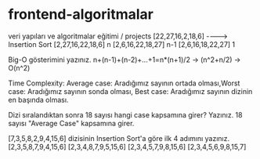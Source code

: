 # frontend-algoritmalar
veri yapıları ve algoritmalar eğitimi / projects
[22,27,16,2,18,6] ----> Insertion Sort
[2,27,16,22,18,6] n
[2,6,16,22,18,27] n-1
[2,6,16,18,22,27] 1

Big-O gösterimini yazınız.
n+(n-1)+(n-2)+...+1=n*(n+1)/2 -> (n^2+n/2) -> O(n^2)

Time Complexity: Average case: Aradığımız sayının ortada olması,Worst case: Aradığımız sayının sonda olması, Best case: Aradığımız sayının dizinin en başında olması.

Dizi sıralandıktan sonra 18 sayısı hangi case kapsamına girer? Yazınız.
18 sayısı "Average Case" kapsamına girer.

[7,3,5,8,2,9,4,15,6] dizisinin Insertion Sort'a göre ilk 4 adımını yazınız.
[2,3,5,8,7,9,4,15,6]
[2,3,4,8,7,9,5,15,6]
[2,3,4,5,7,9,8,15,6]
[2,3,4,5,6,9,8,15,7]
